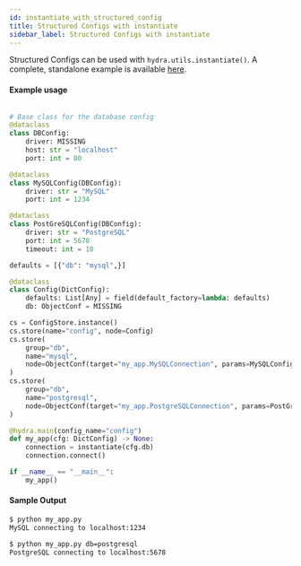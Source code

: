```yaml
---
id: instantiate_with_structured_config
title: Structured Configs with instantiate
sidebar_label: Structured Configs with instantiate
---
```


Structured Configs can be used with `hydra.utils.instantiate()`. A complete, standalone example is available [here](https://github.com/facebookresearch/hydra/tree/master/examples/patterns/instantiate/structured_configs).

#### Example usage

```python title="my_app.py"

# Base class for the database config
@dataclass
class DBConfig:
    driver: MISSING
    host: str = "localhost"
    port: int = 80

@dataclass
class MySQLConfig(DBConfig):
    driver: str = "MySQL"
    port: int = 1234

@dataclass
class PostGreSQLConfig(DBConfig):
    driver: str = "PostgreSQL"
    port: int = 5678
    timeout: int = 10

defaults = [{"db": "mysql",}]

@dataclass
class Config(DictConfig):
    defaults: List[Any] = field(default_factory=lambda: defaults)
    db: ObjectConf = MISSING

cs = ConfigStore.instance()
cs.store(name="config", node=Config)
cs.store(
    group="db",
    name="mysql",
    node=ObjectConf(target="my_app.MySQLConnection", params=MySQLConfig),
)
cs.store(
    group="db",
    name="postgresql",
    node=ObjectConf(target="my_app.PostgreSQLConnection", params=PostGreSQLConfig),
)

@hydra.main(config_name="config")
def my_app(cfg: DictConfig) -> None:
    connection = instantiate(cfg.db)
    connection.connect()

if __name__ == "__main__":
    my_app()
```


#### Sample Output

<div className="row">

<div className="col col--6">

```bash
$ python my_app.py
MySQL connecting to localhost:1234
```

</div>

<div className="col col--6">

```bash
$ python my_app.py db=postgresql
PostgreSQL connecting to localhost:5678
```

</div>
</div>